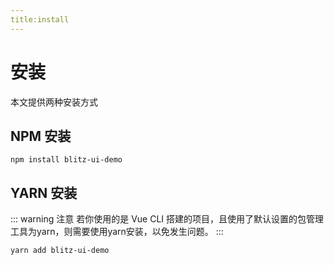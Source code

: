 ```yaml
---
title:install
---
```


# 安装

本文提供两种安装方式



## NPM 安装


```angular2html
npm install blitz-ui-demo
```



## YARN 安装

::: warning 注意
若你使用的是 Vue CLI 搭建的项目，且使用了默认设置的包管理工具为yarn，则需要使用yarn安装，以免发生问题。
:::

```angular2html
yarn add blitz-ui-demo
```